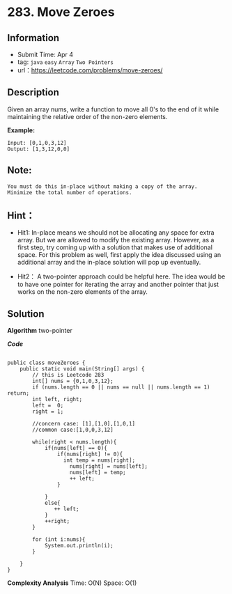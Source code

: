 # 283. Move Zeroes

## Information
- Submit Time: Apr 4
- tag: `java` `easy` `Array` `Two Pointers`
- url：https://leetcode.com/problems/move-zeroes/

## Description
Given an array nums, write a function to move all 0's to the end of it while maintaining the relative order of the non-zero elements.

**Example:**
```
Input: [0,1,0,3,12]
Output: [1,3,12,0,0]
```

## Note:
```
You must do this in-place without making a copy of the array.
Minimize the total number of operations.

```

## Hint：
* Hit1:
In-place means we should not be allocating any space for extra array. But we are allowed to modify the existing array. However, as a first step, try coming up with a solution that makes use of additional space. For this problem as well, first apply the idea discussed using an additional array and the in-place solution will pop up eventually.

* Hit2：
A two-pointer approach could be helpful here. The idea would be to have one pointer for iterating the array and another pointer that just works on the non-zero elements of the array.

## Solution



**Algorithm**
two-pointer

***Code***
```

public class moveZeroes {
    public static void main(String[] args) {
        // this is Leetcode 283
        int[] nums = {0,1,0,3,12};
        if (nums.length == 0 || nums == null || nums.length == 1) return;
        int left, right;
        left =  0;
        right = 1;
        
        //concern case: [1],[1,0],[1,0,1]
        //common case:[1,0,0,3,12]
        
        while(right < nums.length){           
            if(nums[left] == 0){               
                if(nums[right] != 0){
                  int temp = nums[right];
                    nums[right] = nums[left];
                    nums[left] = temp;
                    ++ left;
                }
                
            } 
            else{
               ++ left; 
            }
            ++right;
        }

        for (int i:nums){
            System.out.println(i);
        }
        
    }
}
```

**Complexity Analysis**
Time: O(N)
Space: O(1)

